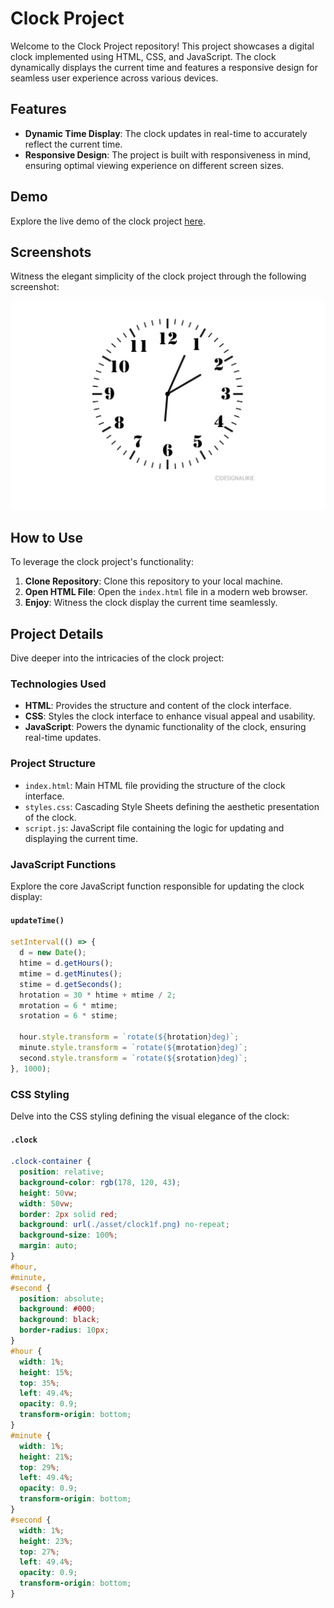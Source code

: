 # Clock Project

Welcome to the Clock Project repository! This project showcases a digital clock implemented using HTML, CSS, and JavaScript. The clock dynamically displays the current time and features a responsive design for seamless user experience across various devices.

## Features

- **Dynamic Time Display**: The clock updates in real-time to accurately reflect the current time.
- **Responsive Design**: The project is built with responsiveness in mind, ensuring optimal viewing experience on different screen sizes.

## Demo

Explore the live demo of the clock project [here](https://clock2024.vercel.app).

## Screenshots

Witness the elegant simplicity of the clock project through the following screenshot:

![Clock Screenshot](./asset/Screenshot%202024-04-01%20at%2018.10.04.jpg)

## How to Use

To leverage the clock project's functionality:

1. **Clone Repository**: Clone this repository to your local machine.
2. **Open HTML File**: Open the `index.html` file in a modern web browser.
3. **Enjoy**: Witness the clock display the current time seamlessly.

## Project Details

Dive deeper into the intricacies of the clock project:

### Technologies Used

- **HTML**: Provides the structure and content of the clock interface.
- **CSS**: Styles the clock interface to enhance visual appeal and usability.
- **JavaScript**: Powers the dynamic functionality of the clock, ensuring real-time updates.

### Project Structure

- `index.html`: Main HTML file providing the structure of the clock interface.
- `styles.css`: Cascading Style Sheets defining the aesthetic presentation of the clock.
- `script.js`: JavaScript file containing the logic for updating and displaying the current time.

### JavaScript Functions

Explore the core JavaScript function responsible for updating the clock display:

#### `updateTime()`

```javascript
setInterval(() => {
  d = new Date();
  htime = d.getHours();
  mtime = d.getMinutes();
  stime = d.getSeconds();
  hrotation = 30 * htime + mtime / 2;
  mrotation = 6 * mtime;
  srotation = 6 * stime;

  hour.style.transform = `rotate(${hrotation}deg)`;
  minute.style.transform = `rotate(${mrotation}deg)`;
  second.style.transform = `rotate(${srotation}deg)`;
}, 1000);
```

### CSS Styling

Delve into the CSS styling defining the visual elegance of the clock:

#### `.clock`

```css
.clock-container {
  position: relative;
  background-color: rgb(178, 120, 43);
  height: 50vw;
  width: 50vw;
  border: 2px solid red;
  background: url(./asset/clock1f.png) no-repeat;
  background-size: 100%;
  margin: auto;
}
#hour,
#minute,
#second {
  position: absolute;
  background: #000;
  background: black;
  border-radius: 10px;
}
#hour {
  width: 1%;
  height: 15%;
  top: 35%;
  left: 49.4%;
  opacity: 0.9;
  transform-origin: bottom;
}
#minute {
  width: 1%;
  height: 21%;
  top: 29%;
  left: 49.4%;
  opacity: 0.9;
  transform-origin: bottom;
}
#second {
  width: 1%;
  height: 23%;
  top: 27%;
  left: 49.4%;
  opacity: 0.9;
  transform-origin: bottom;
}
```
